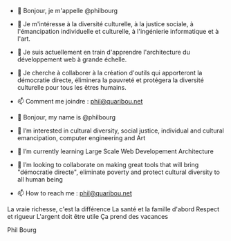 - 👋 Bonjour, je m'appelle @philbourg
- 👀 Je m'intéresse à la diversité culturelle, à la justice sociale, à l'émancipation individuelle et culturelle, à l'ingénierie informatique et à l'art. 
- 🌱 Je suis actuellement en train d'apprendre l'architecture du développement web à grande échelle.
- 💞️ Je cherche à collaborer à la création d'outils qui apporteront la démocratie directe, éliminera la pauvreté et protégera la diversité culturelle pour tous les êtres humains.
- 📫 Comment me joindre : phil@quaribou.net

- 👋 Bonjour, my name is @philbourg
- 👀 I’m interested in cultural diversity, social justice, individual and cultural emancipation, computer engineering and Art 
- 🌱 I’m currently learning Large Scale Web Developement Architecture
- 💞️ I’m looking to collaborate on making great tools that will bring "démocratie directe", eliminate poverty and protect cultural diversity to all human being
- 📫 How to reach me : phil@quaribou.net

La vraie richesse, c'est la différence
La santé et la famille d'abord 
Respect et rigueur
L'argent doit être utile 
Ça prend des vacances

Phil Bourg
<!---
philbourg/philbourg is a ✨ special ✨ repository because its `README.md` (this file) appears on your GitHub profile.
You can click the Preview link to take a look at your changes.
--->
